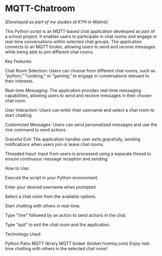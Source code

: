 # MQTT-Chatroom
*(Developed as part of my studies at KYH in Malmö)*

This Python script is an MQTT-based chat application developed as part of a school project. It enables users to participate in chat rooms and engage in real-time conversations within selected chat groups. The application connects to an MQTT broker, allowing users to send and receive messages while being able to join different chat rooms.

Key Features:

Chat Room Selection: Users can choose from different chat rooms, such as "python," "cooking," or "gaming," to engage in conversations relevant to their interests.

Real-time Messaging: The application provides real-time messaging capabilities, allowing users to send and receive messages in their chosen chat room.

User Interaction: Users can enter their username and select a chat room to start chatting.

Customized Messages: Users can send personalized messages and use the /me command to send actions.

Graceful Exit: The application handles user exits gracefully, sending notifications when users join or leave chat rooms.

Threaded Input: Input from users is processed using a separate thread to ensure continuous message reception and sending.

How to Use:

Execute the script in your Python environment.

Enter your desired username when prompted.

Select a chat room from the available options.

Start chatting with others in real-time.

Type "/me" followed by an action to send actions in the chat.

Type "quit" to exit the chat room and the application.

Technology Used:

Python
Paho MQTT library
MQTT broker (broker.hivemq.com)
Enjoy real-time chatting with others in the selected chat room!
